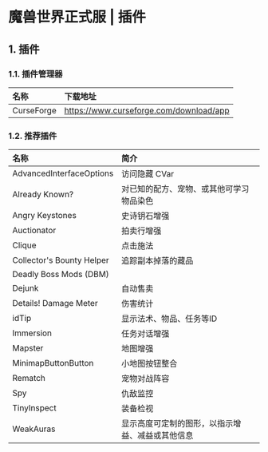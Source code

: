 # 魔兽世界正式服 | 插件

## 1. 插件

### 1.1. 插件管理器

| 名称       | 下载地址                                  |
| :--------- | :---------------------------------------- |
| CurseForge | <https://www.curseforge.com/download/app> |

### 1.2. 推荐插件

| 名称                      | 简介                                             |
| :------------------------ | :----------------------------------------------- |
| AdvancedInterfaceOptions  | 访问隐藏 CVar                                    |
| Already Known?            | 对已知的配方、宠物、或其他可学习物品染色         |
| Angry Keystones           | 史诗钥石增强                                     |
| Auctionator               | 拍卖行增强                                       |
| Clique                    | 点击施法                                         |
| Collector's Bounty Helper | 追踪副本掉落的藏品                               |
| Deadly Boss Mods (DBM)    |                                                  |
| Dejunk                    | 自动售卖                                         |
| Details! Damage Meter     | 伤害统计                                         |
| idTip                     | 显示法术、物品、任务等ID                         |
| Immersion                 | 任务对话增强                                     |
| Mapster                   | 地图增强                                         |
| MinimapButtonButton       | 小地图按钮整合                                   |
| Rematch                   | 宠物对战阵容                                     |
| Spy                       | 仇敌监控                                         |
| TinyInspect               | 装备检视                                         |
| WeakAuras                 | 显示高度可定制的图形，以指示增益、减益或其他信息 |
